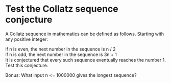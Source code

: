 # Test the Collatz sequence conjecture

A Collatz sequence in mathematics can be defined as follows. Starting with any positive integer:

if n is even, the next number in the sequence is n / 2  
if n is odd, the next number in the sequence is 3n + 1  
It is conjectured that every such sequence eventually reaches the number 1. Test this conjecture.

Bonus: What input n <= 1000000 gives the longest sequence?
